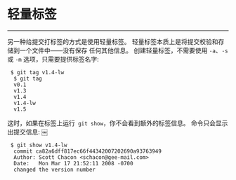 # 轻量标签
---- 
另一种给提交打标签的方式是使用轻量标签。 轻量标签本质上是将提交校验和存储到一个文件中——没有保存 任何其他信息。 创建轻量标签，不需要使用 `-a`、`-s` 或 `-m` 选项，只需要提供标签名字: 

	 
	 $ git tag v1.4-lw
	  $ git tag
	  v0.1
	  v1.3
	  v1.4
	  v1.4-lw
	  v1.5


这时，如果在标签上运行` git show`，你不会看到额外的标签信息。 命令只会显示出提交信息: 
￼
	 
	 $ git show v1.4-lw
	  commit ca82a6dff817ec66f44342007202690a93763949
	  Author: Scott Chacon <schacon@gee-mail.com>
	  Date:   Mon Mar 17 21:52:11 2008 -0700
	  changed the version number
